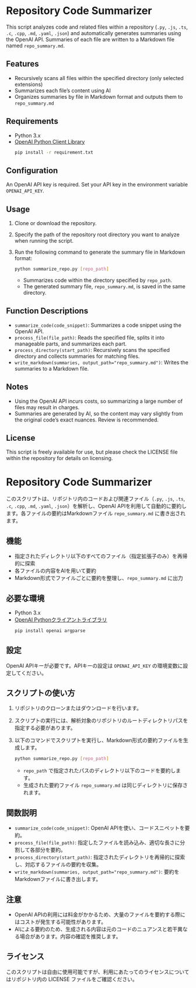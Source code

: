 # Repository Code Summarizer

This script analyzes code and related files within a repository (`.py`, `.js`, `.ts`, `.c`, `.cpp`, `.md`, `.yaml`, `.json`) and automatically generates summaries using the OpenAI API. Summaries of each file are written to a Markdown file named `repo_summary.md`.

## Features

- Recursively scans all files within the specified directory (only selected extensions)
- Summarizes each file’s content using AI
- Organizes summaries by file in Markdown format and outputs them to `repo_summary.md`

## Requirements

- Python 3.x
- [OpenAI Python Client Library](https://pypi.org/project/openai/)
  ```bash
  pip install -r requirement.txt
  ```

## Configuration

An OpenAI API key is required. Set your API key in the environment variable `OPENAI_API_KEY`.

## Usage

1. Clone or download the repository.
2. Specify the path of the repository root directory you want to analyze when running the script.
3. Run the following command to generate the summary file in Markdown format:

   ```bash
   python summarize_repo.py [repo_path]
   ```

   - Summarizes code within the directory specified by `repo_path`.
   - The generated summary file, `repo_summary.md`, is saved in the same directory.

## Function Descriptions

- `summarize_code(code_snippet)`: Summarizes a code snippet using the OpenAI API.
- `process_file(file_path)`: Reads the specified file, splits it into manageable parts, and summarizes each part.
- `process_directory(start_path)`: Recursively scans the specified directory and collects summaries for matching files.
- `write_markdown(summaries, output_path="repo_summary.md")`: Writes the summaries to a Markdown file.

## Notes

- Using the OpenAI API incurs costs, so summarizing a large number of files may result in charges.
- Summaries are generated by AI, so the content may vary slightly from the original code’s exact nuances. Review is recommended.

## License

This script is freely available for use, but please check the LICENSE file within the repository for details on licensing.

# Repository Code Summarizer

このスクリプトは、リポジトリ内のコードおよび関連ファイル（`.py`, `.js`, `.ts`, `.c`, `.cpp`, `.md`, `.yaml`, `.json`）を解析し、OpenAI APIを利用して自動的に要約します。各ファイルの要約はMarkdownファイル `repo_summary.md` に書き出されます。

## 機能

- 指定されたディレクトリ以下のすべてのファイル（指定拡張子のみ）を再帰的に探索
- 各ファイルの内容をAIを用いて要約
- Markdown形式でファイルごとに要約を整理し、`repo_summary.md` に出力

## 必要な環境

- Python 3.x
- [OpenAI Pythonクライアントライブラリ](https://pypi.org/project/openai/)
  ```bash
  pip install openai argparse
  ```

## 設定

OpenAI APIキーが必要です。APIキーの設定は `OPENAI_API_KEY` の環境変数に設定してください。

## スクリプトの使い方

1. リポジトリのクローンまたはダウンロードを行います。
2. スクリプトの実行には、解析対象のリポジトリのルートディレクトリパスを指定する必要があります。
3. 以下のコマンドでスクリプトを実行し、Markdown形式の要約ファイルを生成します。

   ```bash
   python summarize_repo.py [repo_path]
   ```

   - `repo_path` で指定されたパスのディレクトリ以下のコードを要約します。
   - 生成された要約ファイル `repo_summary.md` は同じディレクトリに保存されます。

## 関数説明

- `summarize_code(code_snippet)`: OpenAI APIを使い、コードスニペットを要約。
- `process_file(file_path)`: 指定したファイルを読み込み、適切な長さに分割して各部分を要約。
- `process_directory(start_path)`: 指定されたディレクトリを再帰的に探索し、対応するファイルの要約を収集。
- `write_markdown(summaries, output_path="repo_summary.md")`: 要約をMarkdownファイルに書き出します。

## 注意

- OpenAI APIの利用には料金がかかるため、大量のファイルを要約する際にはコストが発生する可能性があります。
- AIによる要約のため、生成される内容は元のコードのニュアンスと若干異なる場合があります。内容の確認を推奨します。

## ライセンス

このスクリプトは自由に使用可能ですが、利用にあたってのライセンスについてはリポジトリ内の LICENSE ファイルをご確認ください。
